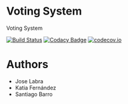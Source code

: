# Voting System

Voting System

[![Build Status](https://travis-ci.org/Arquisoft/VotingSystem_i1a.svg?branch=master)](https://travis-ci.org/Arquisoft/VotingSystem_i1a)
[![Codacy Badge](https://api.codacy.com/project/badge/grade/7cb54260654b43f5a101ff73088577cb)](https://www.codacy.com/app/jelabra/VotingSystem_i1a)
[![codecov.io](https://codecov.io/github/Arquisoft/VotingSystem_i1a/coverage.svg?branch=master)](https://codecov.io/github/Arquisoft/VotingSystem_i1a?branch=master)


# Authors

* Jose Labra
* Katia Fernández 
* Santiago Barro


